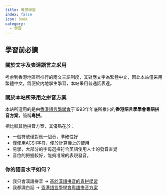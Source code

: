 ```yaml
---
title: 粵拼學習
index: false
icon: book
category:
  - 學習
---
```


## 學習前必讀

### 關於文字及表達語言之采用

考慮到香港地區所推行的兩文三語制度，其對應文字為繁體中文，因此本站僅采用繁體中文，爲便於内地學生學習，本站采用普通話表達。

### 關於本站所采用之拼音方案

本站所選用的是由[香港語言學學會](https://lshk.org/)于1993年年底所推出的**香港語言學學會粵語拼音方案**，簡稱**粵拼**。

相比較其他拼音方案，其優點在於：
  - 一個符號僅對應一個音，準確性好
  - 僅使用ACSII字符，便於計算機上的使用
  - 易學，大部分的字母選擇符合英語使用人士的發音直覺
  - 音位的把握較好，能夠准確的表現發音。

### 你的語言水平如何？

- 我只會漢語拼音 -> [基於漢語拼音的粵拼學習](compare)
- 我都識白話 -> [香港語言學學會粵語拼音方案](jsrs)
